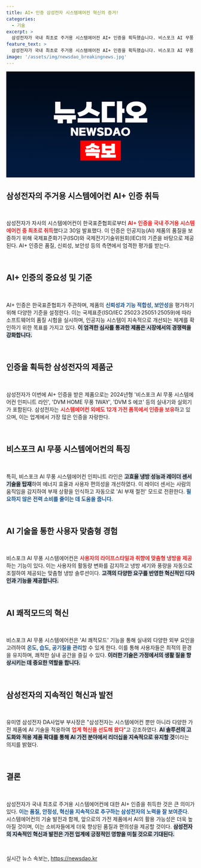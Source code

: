 ```yaml
---
title: AI+ 인증 삼성전자 시스템에어컨 혁신의 증거!
categories:
  - 기술
excerpt: >
  삼성전자가 국내 최초로 주거용 시스템에어컨 AI+ 인증을 획득했습니다. 비스포크 AI 무풍 시스템에어컨 인피니트 라인은 고효율 냉방과 AI 기반 절전 기능으로 업계를 선도합니다. 자세한 혁신 기술과 삼성전자의 향후 계획은? 클릭해 확인하세요!
feature_text: >
  삼성전자가 국내 최초로 주거용 시스템에어컨 AI+ 인증을 획득했습니다. 비스포크 AI 무풍 시스템에어컨 인피니트 라인은 고효율 냉방과 AI 기반 절전 기능으로 업계를 선도합니다. 자세한 혁신 기술과 삼성전자의 향후 계획은? 클릭해 확인하세요!
image: '/assets/img/newsdao_breakingnews.jpg'
---
```


<p><img src="/assets/img/newsdao_breakingnews.jpg" alt="flaretime 속보" /></p>

<h2 data-ke-size="size26">삼성전자의 주거용 시스템에어컨 AI+ 인증 취득</h2>

<p data-ke-size="size16">&nbsp;</p>

<p>삼성전자가 자사의 시스템에어컨이 한국표준협회로부터 <b><span style="color: #ee2323;">AI+ 인증을 국내 주거용 시스템에어컨 중 최초로 취득</span></b>했다고 30일 발표했다. 이 인증은 인공지능(AI) 제품의 품질을 보증하기 위해 국제표준화기구(ISO)와 국제전기기술위원회(IEC)의 기준을 바탕으로 제공된다. AI+ 인증은 품질, 신뢰성, 보안성 등의 측면에서 엄격한 평가를 받는다. </p>

<p data-ke-size="size16">&nbsp;</p>

<h2 data-ke-size="size26">AI+ 인증의 중요성 및 기준</h2>

<p data-ke-size="size16">&nbsp;</p>

<p>AI+ 인증은 한국표준협회가 주관하며, 제품의 <b><span style="color: #1a5490;">신뢰성과 기능 적합성, 보안성</span></b>을 평가하기 위해 다양한 기준을 설정한다. 이는 국제표준(ISO/IEC 25023·25051·25059)에 따라 소프트웨어의 품질 시험을 실시하며, 인공지능 시스템이 지속적으로 개선되는 체계를 확인하기 위한 목표를 가지고 있다. <b><span style="background-color: #21538527;">이 엄격한 심사를 통과한 제품은 시장에서의 경쟁력을 강화합니다.</span></b></p>

<p data-ke-size="size16">&nbsp;</p>

<h2 data-ke-size="size26">인증을 획득한 삼성전자의 제품군</h2>

<p data-ke-size="size16">&nbsp;</p>

<p>삼성전자가 이번에 AI+ 인증을 받은 제품으로는 2024년형 '비스포크 AI 무풍 시스템에어컨 인피니트 라인', 'DVM HOME 무풍 1WAY', 'DVM S 에코' 등의 실내기와 실외기가 포함된다. 삼성전자는 <b><span style="color: #ee2323;">시스템에어컨 외에도 12개 가전 품목에서 인증을 보유</span></b>하고 있으며, 이는 업계에서 가장 많은 인증을 자랑한다. </p>

<p data-ke-size="size16">&nbsp;</p>

<h2 data-ke-size="size26">비스포크 AI 무풍 시스템에어컨의 특징</h2>

<p data-ke-size="size16">&nbsp;</p>

<p>특히, 비스포크 AI 무풍 시스템에어컨 인피니트 라인은 <b><span style="background-color: #21538527;">고효율 냉방 성능과 레이더 센서 기술을 탑재</span></b>하여 에너지 효율과 사용자 편의성을 개선하였다. 이 레이더 센서는 사람의 움직임을 감지하여 부재 상황을 인식하고 자동으로 'AI 부재 절전' 모드로 전환한다. <b><span style="color: #1a5490;">필요하지 않은 전력 소비를 줄이는 데 도움을 줍니다.</span></b></p>

<p data-ke-size="size16">&nbsp;</p>

<h2 data-ke-size="size26">AI 기술을 통한 사용자 맞춤형 경험</h2>

<p data-ke-size="size16">&nbsp;</p>

<p>비스포크 AI 무풍 시스템에어컨은 <b><span style="color: #ee2323;">사용자의 라이프스타일과 취향에 맞춤형 냉방을 제공</span></b>하는 기능이 있다. 이는 사용자의 활동량 변화를 감지하고 냉방 세기와 풍량을 자동으로 조절하여 제공되는 맞춤형 냉방 솔루션이다. <b><span style="background-color: #21538527;">고객의 다양한 요구를 반영한 혁신적인 디자인과 기능을 제공합니다.</span></b></p>

<p data-ke-size="size16">&nbsp;</p>

<h2 data-ke-size="size26">AI 쾌적모드의 혁신</h2>

<p data-ke-size="size16">&nbsp;</p>

<p>비스포크 AI 무풍 시스템에어컨은 'AI 쾌적모드' 기능을 통해 실내외 다양한 외부 요인을 고려하여 <b><span style="color: #1a5490;">온도, 습도, 공기질을 관리</span></b>할 수 있게 한다. 이를 통해 사용자들은 최적의 환경을 유지하며, 쾌적한 실내 공간을 즐길 수 있다. <b><span style="background-color: #21538527;">이러한 기술은 가정에서의 생활 질을 향상시키는 데 중요한 역할을 합니다.</span></b></p>

<p data-ke-size="size16">&nbsp;</p>

<h2 data-ke-size="size26">삼성전자의 지속적인 혁신과 발전</h2>

<p data-ke-size="size16">&nbsp;</p>

<p>유미영 삼성전자 DA사업부 부사장은 "삼성전자는 시스템에어컨 뿐만 아니라 다양한 가전 제품에 AI 기술을 적용하여 <b><span style="color: #ee2323;">업계 혁신을 선도해 왔다</span></b>"고 강조하였다. <b><span style="background-color: #21538527;">AI 솔루션의 고도화와 적용 제품 확대를 통해 AI 가전 분야에서 리더십을 지속적으로 유지할 것</span></b>이라는 의지를 밝혔다. </p>

<p data-ke-size="size16">&nbsp;</p>

<h2 data-ke-size="size26">결론</h2>

<p data-ke-size="size16">&nbsp;</p>

<p>삼성전자가 국내 최초로 주거용 시스템에어컨에 대한 AI+ 인증을 취득한 것은 큰 의미가 있다. <b><span style="color: #1a5490;">이는 품질, 안정성, 혁신을 지속적으로 추구하는 삼성전자의 노력을 잘 보여준다</span></b>. 시스템에어컨의 기술 발전과 함께, 앞으로의 가전 제품에서 AI의 활용 가능성은 더욱 높아질 것이며, 이는 소비자들에게 더욱 향상된 품질과 편의성을 제공할 것이다. <b><span style="background-color: #21538527;">삼성전자의 지속적인 혁신과 발전은 가전 업계에 긍정적인 영향을 미칠 것으로 기대된다.</span></b></p>

<p data-ke-size="size16">&nbsp;</p>
실시간 뉴스 속보는, <a href="https://newsdao.kr" rel="dofollow">https://newsdao.kr</a>


